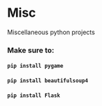 # Misc
Miscellaneous python projects

### Make sure to:
#### ``` pip install pygame ```
#### ``` pip install beautifulsoup4 ```
#### ``` pip install Flask ```
